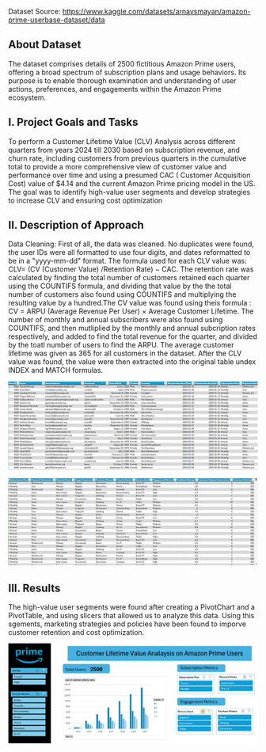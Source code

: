 Dataset Source: https://www.kaggle.com/datasets/arnavsmayan/amazon-prime-userbase-dataset/data 
## About Dataset
The dataset comprises details of 2500 fictitious Amazon Prime users, offering a broad spectrum of subscription plans and usage behaviors. 
Its purpose is to enable thorough examination and understanding of user actions, preferences, and engagements within the Amazon Prime ecosystem.

## I. Project Goals and Tasks 
To perform a Customer Lifetime Value (CLV) Analysis across different quarters from years 2024 till 2030 based on subscription revenue, and churn rate,
including customers from previous quarters in the cumulative total to provide a more comprehensive view of customer value and performance over time and
using a presumed CAC ( Customer Acquisition Cost) value of $4.14 and the current Amazon Prime pricing model in the US.
The goal was to identify high-value user segments and develop strategies to increase CLV and ensuring cost optimization 

## II. Description of Approach
Data Cleaning: First of all, the data was cleaned. No duplicates were found, the user IDs were all formatted to use four digits, and dates reformatted to be in a 
"yyyy-mm-dd" format. The formula used for each CLV value was: CLV= (CV (Customer Value) /Retention Rate) − CAC. The retention rate was calculated by finding the total
number of customers retained each quarter using the COUNTIFS formula, and dividing that value by the the total number of customers also found using COUNTIFS and 
multiplying the resulting value by a hundred.The CV value was found using theis formula : CV = ARPU (Average Revenue Per User) × Average Customer Lifetime. The number 
of monthly and annual subscribers were also found using COUNTIFS, and then mutliplied by the monthly and annual subcription rates respectively, and added to find the 
total revenue for the quarter, and divided by the toatl number of users to find the ARPU. The average customer lifetime was given as 365 for all customers in the dataset.
After the CLV value was found, the value were then extracted into the original table undex INDEX and MATCH formulas. 

![Excel Spreadheet](Spreadsheet.page1.png)

![Excel Spreadheet](Spreadsheet.page2.png)

## III. Results
The high-value user segments were found after creating a PivotChart and a PivotTable, and using slicers that allowed us to analyze this data. Using this sgements,
marketing strategies and policies have been found to imporve customer retention and cost optimization. 

![Dashboard](dashboard.png)

